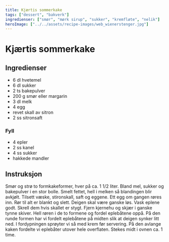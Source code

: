```yaml
---
title: Kjærtis sommerkake
tags: ["dessert", "bakverk"]
ingredienser: ["smør", "mørk sirup", "sukker", "kremfløte", "nelik"]
heroImage: ["../../assets/recipe-images/web_wienerstenger.jpg"]
---
```


# Kjærtis sommerkake

## Ingredienser

- 6 dl hvetemel
- 6 dl sukker
- 2 ts bakepulver
- 200 g smør eller margarin
- 3 dl melk
- 4 egg
- revet skall av sitron
- 2 ss sitronsaft

### Fyll

- 4 epler
- 2 ss kanel
- 4 ss sukker
- hakkede mandler

## Instruksjon

Smør og strø to formkakeformer, hver på ca. 1 1/2 liter. Bland mel, sukker og bakepulver i en stor bolle. Smelt fettet, hell i melken så blandingen blir avkjølt. Tilsett væske, stironskall, saft og eggene. Ett egg om gangen røres inn. Rør til alt er blankt og slett. Deigen skal være ganske løs. Vask eplene godt. Skrell dem hvis skallet er stygt. Fjern kjernehu og skjær i ganske tynne skiver. Hell røren i de to formene og fordel eplebåtene oppå. På den runde formen har vi fordelt eplebåtene på midten slik at deigen synker litt ned. I fordypningen sprøyter vi så med krem før servering. På den avlange kaken fordelte vi eplebåter utover hele overflaten. Stekes midt i ovnen ca. 1 time.
